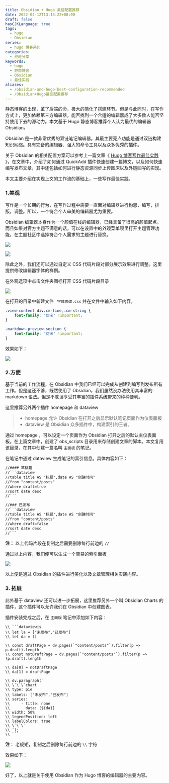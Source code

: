 ```yaml
---
title: Obsidian + Hugo 最佳配置推荐
date: 2022-04-12T13:13:22+08:00
draft: false
hasCJKLanguage: true
tags:
  - hugo
  - Obsidian
series:
  - hugo 博客系列
categories:
  - 经验分享
keywords:
  - hugo
  - 静态博客
  - Obsidian
  - 最佳实践
aliases:
  - /obsidian-and-hugo-best-configuration-recommended
  - /Obsidian+Hugo最佳配置推荐
---
```


静态博客的出现，革了后端的命，极大的简化了搭建环节。但是与此同时，在写作方式上，更加依赖第三方编辑器，能否找到一个合适的编辑器成了大多数人能否坚持使用下去的源动力。本文基于 Hugo 静态博客推荐个人认为最优的编辑器 Obsidian。

<!-- more -->

Obsidian 是一款非常优秀的双链笔记编辑器。其最主要亮点功能是通过双链构建知识网络。具有完备的编辑器、强大的命令工具以及众多优秀的插件。

关于 Obsidian 的相关配置方案可以参考上一篇文章《 [Hugo 博客写作最佳实践](/hugo_blog_best_practices) 》，在文章中，介绍了如何通过 QuickAdd 插件快速创建一篇博文，以及如何快速编写发布文章，其中还包括如何进行静态资源同步上传图床以及外链回写的实现。

本文主要介绍在实现上文的工作流的基础上，一些写作最佳实践。

### 1.美观

写作是一个长期的行为，在写作过程中需要一直面对编辑器进行构思，编写，排版，调整。所以，一个符合个人审美的编辑器尤为重要。

Obsidian 编辑器本身作为一个颜值在线的编辑器，已经具备了很高的颜值起点。而且如果对官方主题不满意的话，可以在设置中的外观菜单项里打开主题管理功能，在主题社区中选择符合个人需求的主题进行替换。

![](https://hushuo.zhangyingwei.com/20220412155214.png)

![](https://hushuo.zhangyingwei.com/20220412155234.png)

除此之外，我们还可以通过自定义 CSS 代码片段对部分展示效果进行调整。这里提供修改编辑器字体的样例。

在外观选项中点击文件夹图标打开 CSS 代码片段目录

![](https://hushuo.zhangyingwei.com/20220412155523.png)

在打开的目录中新建文件 ` 字体修改.css` 并在文件中输入如下内容。

```css
.view-content div.cm-line,.cm-string {
    font-family: "仿宋" !important;
}

.markdown-preview-section {
    font-family: "仿宋" !important;
}
```

效果如下：

![](https://hushuo.zhangyingwei.com/20220412155811.png)

### 2.方便

基于当前的工作流程，在 Obsidian 中我们已经可以完成从创建到编写到发布所有工作。但是这还不够，既然使用了 Obsidian，我们虽然没办法使用其丰富的 markdown 语法。但是不耽误享受其丰富的插件系统带来的种种便利。

这里推荐另外两个插件 homepage 和 dataview

> - homepage 允许 Obsidian 在打开之后显示默认笔记页面作为仪表面板
> - dataview 是 Obsidian 众多插件中，构建索引的王者。

通过 homepage ，可以设定一个页面作为 Obsidian 打开之后的默认主仪表面板。在上篇文章中，创建了 obs_scripts 目录用来存储创建文章的脚本。本文复用该目录，在其中创建一篇名叫 ` 主面板 ` 的笔记。

在笔记中通过 dataview 生成笔记的索引信息。具体内容如下：

```txt
//#### 草稿箱
//```dataview
//table title AS "标题",date AS "创建时间"
//from "content/posts"
//where draft=true
//sort date desc
//```

//### 已发布
//```dataview
//table title AS "标题",date AS "创建时间"
//from "content/posts"
//where draft=false
//sort date desc
//```
```

**注：** 以上代码片段在复制之后需要删除每行前边的 `//`

通过以上内容，我们便可以生成一个简易的索引面板

![](https://hushuo.zhangyingwei.com/20220412161533.png)

以上便是通过 Obsidian 的插件进行美化以及文章管理相关实践内容。

### 3. 拓展

此外基于 dataview 还可以进一步拓展，这里推荐另外一个叫 Obsidian Charts 的插件，这个插件可以允许我们在 Obsidian 中创建图表。

插件安装完成之后，在 ` 主面板 ` 笔记中添加如下内容：

```text
\\ ```dataviewjs
\\ let la = ["未发布","已发布"]
\\ let da = []

\\ const draftPage = dv.pages(`"content/posts"`).filter(p => p.draft).length
\\ const notDraftPage = dv.pages(`"content/posts"`).filter(p => !p.draft).length

\\ da[0] = notDraftPage
\\ da[1] = draftPage

\\ dv.paragraph(`
\\ \`\`\`chart
\\ type: pie
\\ labels: ["未发布","已发布"]
\\ series:
\\     - title: none
\\       data: [${da}]
\\ width: 50%
\\ legendPosition: left
\\ labelColors: true
\\ \`\`\`
\\ `);
\\ ```
```

**注**： 老规矩，复制之后删除每行前边的 `\\` 字符

效果如下：

![](https://hushuo.zhangyingwei.com/20220412213710.png)

好了，以上就是关于使用 Obsidian 作为 Hugo 博客的编辑器的主要内容。
